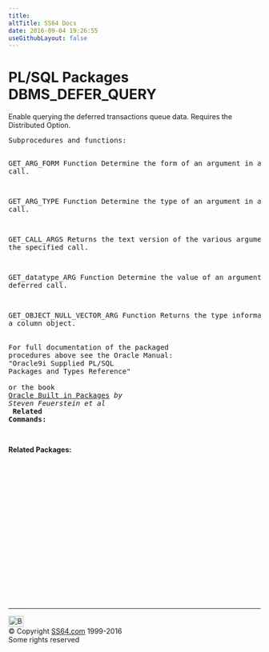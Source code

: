 ```yaml
---
title:
altTitle: SS64 Docs
date: 2016-09-04 19:26:55
useGithubLayout: false
---
```

<!-- #BeginLibraryItem "/Library/head_orapack.lbi" --><!-- #EndLibraryItem --><h1>PL/SQL Packages DBMS_DEFER_QUERY</h1> 
<p>Enable querying the deferred transactions queue data. Requires 
  the Distributed Option.</p>
<pre>Subprocedures and functions:

GET_ARG_FORM Function      Determine the form of an argument in a
                           deferred call. 

GET_ARG_TYPE Function      Determine the type of an argument in a
                           deferred call. 

GET_CALL_ARGS              Returns the text version of the various
                           arguments for the specified call. 

GET_datatype_ARG Function  Determine the value of an argument in a
                           deferred call. 

GET_OBJECT_NULL_VECTOR_ARG Function
                           Returns the type information for a column object.   
<span class="body"><b><br></b>For full documentation of the packaged procedures above see the Oracle Manual:<br>"Oracle9i Supplied PL/SQL Packages and Types Reference"<b><br><br></b>or the book <a href="../links/orasqllinks.html">Oracle Built in Packages</a> <i>by Steven Feuerstein et al</i><b></b><b><br>
Related Commands:<br></b><br></span></pre>
<p><span class="body"><b>Related Packages:</b></span> </p>
<p><span class="body"><br>
  </span></p><!-- #BeginLibraryItem "/Library/foot_ora.lbi" --><p>
<!-- oracle-footer -->
<ins class="adsbygoogle" style="display:inline-block;width:300px;height:250px" data-ad-client="ca-pub-6140977852749469" data-ad-slot="4275490898"></ins>
<script>
(adsbygoogle = window.adsbygoogle || []).push({});
</script></p>
<hr>
<div id="bl" class="footer"><a href="DBMS_DEFER_QUERY.html#"><img src="../images/top.png" width="30" height="22" alt="Back to the Top"></a></div>
<div id="br" class="footer, tagline">© Copyright <a href="../index.html">SS64.com</a> 1999-2016<br>
Some rights reserved</div><!-- #EndLibraryItem -->


